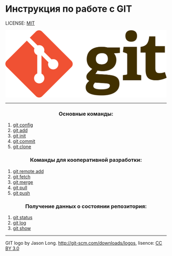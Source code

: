 # Инструкция по работе с GIT


LICENSE: [MIT](./license.md)

![GIT](./assets/gitlogo.png)

---

### <p style="text-align: center;"> Основные команды:

1. [git config](./main/config.md)
2. [git add](./main/add.md)
3. [git init](./main/init.md)
4. [git commit](./main/commit.md)
5. [git clone](./main/clone.md)

### <p style="text-align: center;"> Команды для кооперативной разработки:

1. [git remote add](./cooperative/remote%20add.md)
2. [git fetch](./cooperative/fetch.md)
3. [git merge](./cooperative/merge.md)
4. [git pull](./cooperative/pull.md)
5. [git push](./cooperative/push.md)

### <p style="text-align: center;"> Получение данных о состоянии репозитория:
1. [git status](./additional/status.md)
2. [git log](./additional/log.md)
3. [git show](./additional/show.md)


---

GIT logo by Jason Long. http://git-scm.com/downloads/logos, lisence: [CC BY 3.0](https://creativecommons.org/licenses/by/3.0/)